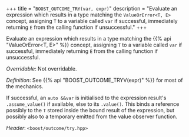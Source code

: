 +++
title = "`BOOST_OUTCOME_TRY(var, expr)`"
description = "Evaluate an expression which results in a type matching the `ValueOrError<T, E>` concept, assigning `T` to a variable called `var` if successful, immediately returning `E` from the calling function if unsuccessful."
+++

Evaluate an expression which results in a type matching the {{% api "ValueOrError<T, E>" %}} concept, assigning `T` to a variable called `var` if successful, immediately returning `E` from the calling function if unsuccessful.

*Overridable*: Not overridable.

*Definition*: See {{% api "BOOST_OUTCOME_TRYV(expr)" %}} for most of the mechanics.

If successful, an `auto &&var` is initialised to the expression result's `.assume_value()` if available, else to its `.value()`. This binds a reference possibly to the `T` stored inside the bound result of the expression, but possibly also to a temporary emitted from the value observer function.

*Header*: `<boost/outcome/try.hpp>`

